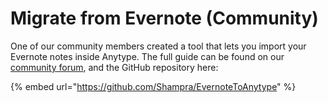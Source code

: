 # Migrate from Evernote (Community)

One of our community members created a tool that lets you import your Evernote notes inside Anytype. The full guide can be found on our [community forum](https://community.anytype.io/t/a-tool-to-import-evernote-notes-to-anytype/11483), and the GitHub repository here:

{% embed url="https://github.com/Shampra/EvernoteToAnytype" %}
